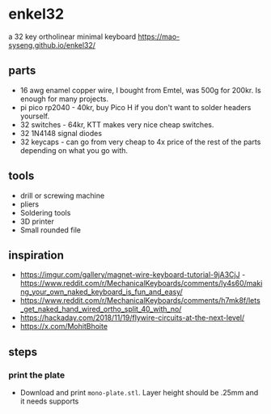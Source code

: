 # enkel32
a 32 key ortholinear minimal keyboard
https://mao-syseng.github.io/enkel32/

## parts
- 16 awg enamel copper wire, I bought from Emtel, was 500g for 200kr. Is enough for many projects. 
- pi pico rp2040 - 40kr, buy Pico H if you don't want to solder headers yourself.
- 32 switches - 64kr, KTT makes very nice cheap switches.
- 32 1N4148 signal diodes
- 32 keycaps - can go from very cheap to 4x price of the rest of the parts depending on what you go with.


## tools
- drill or screwing machine
- pliers
- Soldering tools
- 3D printer
- Small rounded file
  

## inspiration
- https://imgur.com/gallery/magnet-wire-keyboard-tutorial-9jA3CjJ - https://www.reddit.com/r/MechanicalKeyboards/comments/ly4s60/making_your_own_naked_keyboard_is_fun_and_easy/
- https://www.reddit.com/r/MechanicalKeyboards/comments/h7mk8f/lets_get_naked_hand_wired_ortho_split_40_with_no/
- https://hackaday.com/2018/11/19/flywire-circuits-at-the-next-level/
- https://x.com/MohitBhoite

## steps
### print the plate
- Download and print `mono-plate.stl`. Layer height should be .25mm and it needs supports
